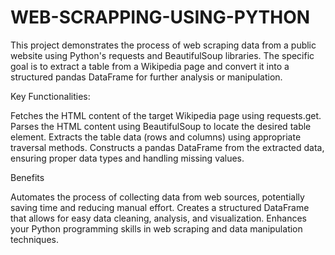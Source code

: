 # WEB-SCRAPPING-USING-PYTHON

This project demonstrates the process of web scraping data from a public website using Python's requests and BeautifulSoup libraries. The specific goal is to extract a table from a Wikipedia page and convert it into a structured pandas DataFrame for further analysis or manipulation.

Key Functionalities:

Fetches the HTML content of the target Wikipedia page using requests.get.
Parses the HTML content using BeautifulSoup to locate the desired table element.
Extracts the table data (rows and columns) using appropriate traversal methods.
Constructs a pandas DataFrame from the extracted data, ensuring proper data types and handling missing values.

Benefits

Automates the process of collecting data from web sources, potentially saving time and reducing manual effort.
Creates a structured DataFrame that allows for easy data cleaning, analysis, and visualization.
Enhances your Python programming skills in web scraping and data manipulation techniques.
